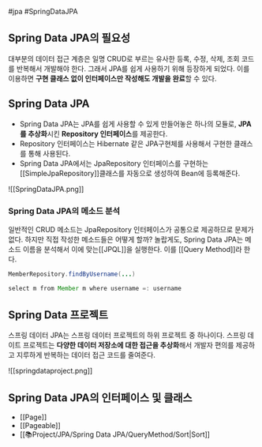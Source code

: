 #jpa #SpringDataJPA 

## Spring Data JPA의 필요성
대부분의 데이터 접근 계층은 일명 CRUD로 부르는 유사한 등록, 수정, 삭제, 조회 코드를 반복해서 개발해야 한다. 그래서 JPA를 쉽게 사용하기 위해 등장하게 되었다. 이를 이용하면 **구현 클래스 없이 인터페이스만 작성해도 개발을 완료**할 수 있다.

## Spring Data JPA
- Spring Data JPA는 JPA를 쉽게 사용할 수 있게 만들어놓은 하나의 모듈로, **JPA를 추상화**시킨 **Repository 인터페이스**를 제공한다.
- Repository 인터페이스는 Hibernate 같은 JPA구현체를 사용해서 구현한 클래스를 통해 사용된다.
- Spring Data JPA에서는 JpaRepository 인터페이스를 구현하는 [[SimpleJpaRepository]]클래스를 자동으로 생성하여 Bean에 등록해준다.

![[SpringDataJPA.png]]

### Spring Data JPA의 메소드 분석
일반적인 CRUD 메소드는 JpaRepository 인터페이스가 공통으로 제공하므로 문제가 없다. 하지만 직접 작성한 메소드들은 어떻게 할까? 놀랍게도, Spring Data JPA는 메소드 이름을 분석해서 이에 맞는[[JPQL]]을 실행한다. 이를 [[Query Method]]라 한다.

```java
MemberRepository.findByUsername(...)

select m from Member m where username =: username
```

## Spring Data 프로젝트
스프링 데이터 JPA는 스프링 데이터 프로젝트의 하위 프로젝트 중 하나이다. 스프링 데이트 프로젝트는 **다양한 데이터 저장소에 대한 접근을 추상화**해서 개발자 편의를 제공하고 지루하게 반복하는 데이터 접근 코드를 줄여준다.

![[springdataproject.png]]


## Spring Data JPA의 인터페이스 및 클래스
+ [[Page]]
+ [[Pageable]]
+ [[📚Project/JPA/Spring Data JPA/QueryMethod/Sort|Sort]]